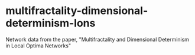 # multifractality-dimensional-determinism-lons
Network data from the paper, "Multifractality and Dimensional Determinism in Local Optima Networks"
